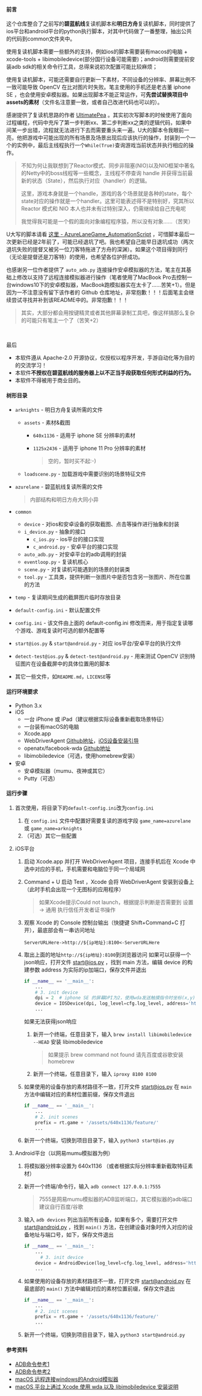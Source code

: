 #### 前言

这个仓库整合了之前写的**碧蓝航线**复读机脚本和**明日方舟**复读机脚本，同时提供了ios平台和android平台的python执行脚本，对其中代码做了一番整理，抽出公共的代码到common文件夹中。

使用复读机脚本需要一些额外的支持，例如ios的脚本需要装有macos的电脑 + xcode-tools + libimobiledevice(部分国行设备可能需要)；android则需要提前安装adb sdk的相关命令行工具，总得来说初次配置可能比较麻烦；

使用复读机脚本，可能还需要自行更新一下素材，不同设备的分辨率、屏幕比例不一致可能导致 OpenCV 在比对图片时失败。笔主使用的手机还是老古董 iphone SE ，也会使用安卓模拟器。如果出现脚本不能正常运作，可**先尝试替换项目中assets的素材**（文件名注意要一致，或者自己改进代码也可以的）。

感谢提供了复读机思路的作者 [UltimatePea](https://github.com/UltimatePea) 。其实初次写脚本的时候使用了面向过程编程，代码中充斥了第一步判断xx、第二步判断xx之类的逻辑代码，如果中间某一步出错，流程就无法进行下去而需要重头来一遍。U大的脚本令我眼前一亮，他把游戏中可能出现的所有场景及场景出现后应该执行的操作，封装到一个一个的实例中，最后主线程执行一个`While(True)`查询游戏当前状态并执行相应的操作。

> 不知为何让我联想到了Reactor模式、同步非阻塞(NIO)以及NIO框架中著名的Netty中的boss线程等一些概念，主线程不停查询 handle 并获得当前最新的状态（State），然后执行对应（handler）的逻辑。
>
> 这里，游戏本身就是一个handle，游戏的各个场景就是各种的state，每个state对应的操作就是一个handler。这里可能表述得不是特别好，究其所以 Reactor 模式和 NIO 本人也并未有过特别深入，仍需继续给自己充电呢
>
> 我觉得我可能是一个假的面向对象编程程序猿，所以没有对象……（苦笑）

U大写的脚本请看 [这里 - AzureLaneGame_AutomationScript](https://github.com/UltimatePea/AzureLaneGame_AutomationScript) ，可惜脚本最后一次更新已经是2年前了，可能已经退坑了吧。我也希望自己能早日退坑成功（两次退坑失败的提督又被另一位刀客特拖进了方舟的深渊）。如果这个项目得到同行（无论是提督还是刀客特）的使用，也希望各位护肝成功。

也感谢另一位作者提供了 `auto_adb.py` 连接操作安卓模拟器的方法，笔主在其基础上修改以支持了远程连接模拟器进行操作（笔者使用了MacBook Pro去控制一台windows10下的安卓模拟器，MacBook跑模拟器实在太卡了……苦笑+1）。但是因为一不注意没有留下该作者的 Github 仓库地址，非常抱歉！！！后面笔主会继续尝试寻找并补到该README中的。非常抱歉！！！

> 其实，大部分都会用按键精灵或者其他屏幕录制工具吧，像这样搞那么复杂的可能只有笔主一个了（苦笑+2）

​        

最后

- 本软件遵从 Apache-2.0 开源协议，仅授权以程序开发，手游自动化等为目的的交流学习！
- 本软件**不授权在碧蓝航线的服务器上以不正当手段获取任何形式利益的行为。**
- 本软件不得被用于商业目的。



#### 树形目录

- `arknights` - 明日方舟复读所需的文件

  - `assets` - 素材&截图

    - `640x1136` - 适用于 iphone SE 分辨率的素材

    - `1125x2436` - 适用于 iphone 11 Pro 分辨率的素材 

      > 空的，暂时买不起:-)

  - `loadscene.py` - 加载游戏中需要识别的场景特征文件

- `azurelane` - 碧蓝航线复读所需的文件

  > 内部结构和明日方舟大同小异

- `common`

  - `device` - 对ios和安卓设备的获取截图、点击等操作进行抽象和封装
  - `i_device.py` - 抽象的接口
    - `c_ios.py` - ios平台的接口实现
    - `c_android.py` - 安卓平台的接口实现
  - `auto_adb.py` - 对安卓平台的adb调用的封装
  - `eventloop.py` - 复读机核心
  - `scene.py` - 对复读机可能遇到的场景的封装类
  - `tool.py` - 工具类，提供判断一张图片中是否包含另一张图片、所在位置的方法

- `temp` - 复读期间生成的截屏图片临时存放目录

- `default-config.ini` - 默认配置文件

- `config.ini` - 该文件由上面的 default-config.ini 修改而来，用于指定复读哪个游戏、游戏复读时可选的额外配置等

- `start@ios.py` & `start@android.py` - 对应 ios平台/安卓平台的执行文件

- `detect-test@ios.py` & `detect-test@android.py` - 用来测试 OpenCV 识别特征图片在设备截屏中的具体位置用的脚本

- 其它一些文件，如`README.md`，`LICENSE`等



#### 运行环境要求

- Python 3.x
- iOS
  - 一台 iPhone 或 iPad（建议根据实际设备重新截取场景特征）
  - 一台装有macOS的电脑
  - Xcode.app
  - WebDriverAgent [Github地址](https://github.com/appium/WebDriverAgent)，[iOS设备安装引导](https://testerhome.com/topics/7220)
  - openatx/facebook-wda [Github地址](https://github.com/openatx/facebook-wda)
  - libimobiledevice（可选，使用homebrew安装）
- 安卓
  - 安卓模拟器（mumu、夜神或其它）
  - Putty（可选）



#### 运行步骤

1. 首次使用，将目录下的`default-config.ini`改为`config.ini`

   1. 在 `config.ini` 文件中配置好需要复读的游戏字段 `game_name=azurelane` 或 `game_name=arknights`
   2. （可选）其它一些配置

2. iOS平台
   1. 启动 Xcode.app 并打开 WebDriverAgent 项目，连接手机后在 Xcode 中选中对应的手机，手机需要和电脑位于同一个局域网

   2. Command + U 启动 Test ，Xcode 会将 WebDriverAgent 安装到设备上（此时手机会出现一个无图标的应用程序）

      > 如果Xcode提示Could not launch，根据提示判断是否需要到 设置 -> 通用 执行信任开发者证书操作

   3. 观察 Xcode 的 Console 控制台输出（快捷键 Shift+Command+C 打开），最底部会有一串访问地址

      ```
      ServerURLHere->http://${ip地址}:8100<-ServerURLHere
      ```

   4. 取出上面的地址`http://${ip地址}:8100`到浏览器访问
      如果可以获得一个json响应，打开文件 start@ios.py ，找到 main 方法，编辑 device 的构建参数 address 为实际的ip加端口，保存文件并退出

      ``` python
      if __name__ == '__main__':
          ...
          # 3. init device
          dpi = 2  # iphone SE 的屏幕DPI为2，使用wda发送触摸指令时坐标(x,y)需要除以相应的dpi
          device = IOSDevice(dpi, log_level=cfg.log_level, address='http://127.0.0.1:8100')
          ...
      ```

      如果无法获得json响应

      1. 新开一个终端，任意目录下，输入 `brew install libimobiledevice --HEAD` 安装 libimobiledevice

         > 如果提示 brew command not found 请先百度或谷歌安装 homebrew

      2. 新开一个终端，任意目录下，输入 `iproxy 8100 8100` 

   5. 如果使用的设备存放的素材路径不一致，打开文件 start@ios.py 在 `main` 方法中编辑对应的素材位置前缀，保存文件退出

      ``` python
      if __name__ == '__main__':
          ...
          # 2. init scenes
          prefix = rt.game + '/assets/640x1136/feature/'
          ...
      ```

   6. 新开一个终端，切换到项目目录下，输入 `python3 start@ios.py`

3. Android平台（以网易mumu模拟器为例）
   1. 将模拟器分辨率设置为 640x1136 （或者根据实际分辨率重新截取特征素材）
     
   2. 新开一个终端/命令行，输入 `adb connect 127.0.0.1:7555`

      > 7555是网易mumu模拟器的ADB监听端口，其它模拟器的adb端口建议自行百度/谷歌

   3. 输入 `adb devices` 列出当前所有设备，如果有多个，需要打开文件 start@android.py ，找到 `main()` 方法，在创建设备对象时传入对应的设备地址与端口号，如下，保存文件退出

      ``` python
      if __name__ == '__main__':
          ...
      		# 3. init device
          device = AndroidDevice(log_level=cfg.log_level, address='http://127.0.0.1:7555')
          ...
      ```

   4. 如果使用的设备存放的素材路径不一致，打开文件 start@android.py 在最底部的 `main()` 方法中编辑对应的素材位置前缀，保存文件退出

      ``` python
      if __name__ == '__main__':
          ...
          # 2. init scenes
          prefix = rt.game + '/assets/640x1136/feature/'
          ...
      ```

   5. 新开一个终端，切换到项目目录下，输入 `python3 start@android.py`


#### 参考资料

- [ADB命令参考1](https://www.wanandroid.com/blog/show/2309)
- [ADB命令参考2](http://wl9739.github.io/2017/05/22/ADB-%E5%B8%B8%E7%94%A8%E5%91%BD%E4%BB%A4/)
- [macOS 远程连接windows的Android模拟器](https://nicoster.github.io/%E8%BF%9C%E7%A8%8B%E8%BF%90%E8%A1%8C-android-%E6%A8%A1%E6%8B%9F%E5%99%A8/)
- [macOS 平台上通过 Xcode 使用 wda 以及 libimobiledevice 安装说明](https://github.com/wangshub/wechat_jump_game/wiki/Android-和-iOS-操作步骤#二ios-手机操作步骤)